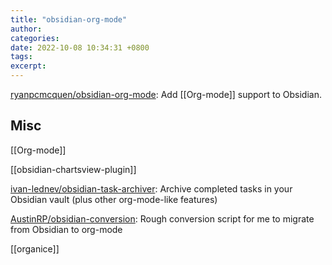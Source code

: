 ```yaml
---
title: "obsidian-org-mode"
author: 
categories: 
date: 2022-10-08 10:34:31 +0800
tags: 
excerpt: 
---
```






[ryanpcmcquen/obsidian-org-mode](https://github.com/ryanpcmcquen/obsidian-org-mode): Add [[Org-mode]] support to Obsidian.











## Misc

[[Org-mode]]

[[obsidian-chartsview-plugin]]

[ivan-lednev/obsidian-task-archiver](https://github.com/ivan-lednev/obsidian-task-archiver): Archive completed tasks in your Obsidian vault (plus other org-mode-like features)

[AustinRP/obsidian-conversion](https://github.com/AustinRP/obsidian-conversion): Rough conversion script for me to migrate from Obsidian to org-mode

[[organice]]

